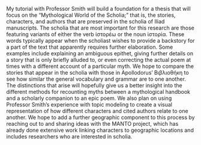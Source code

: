 My tutorial with Professor Smith will build a foundation for a thesis that will focus on the “Mythological World of the Scholia;” that is, the stories, characters, and authors that are preserved in the scholia of Iliad manuscripts. The scholia that are most important for this research are those featuring variants of either the verb ἱστορέω or the noun ἱστορία. These words typically appear when the scholiast wishes to provide a backstory for a part of the text that apparently requires further elaboration. Some examples include explaining an ambiguous epithet, giving further details on a story that is only briefly alluded to, or even correcting the actual poem at times with a different account of a particular myth. We hope to compare the stories that appear in the scholia with those in Apollodorus’ Βιβλιοθήκη to see how similar the general vocabulary and grammar are to one another. The distinctions that arise will hopefully give us a better insight into the different methods for recounting myths between a mythological handbook and a scholarly companion to an epic poem. We also plan on using Professor Smith’s experience with topic modeling to create a visual representation of how different characters and cited authors relate to one another. We hope to add a further geographic component to this process by reaching out to and sharing ideas with the MANTO project, which has already done extensive work linking characters to geographic locations and includes researchers who are interested in scholia.
